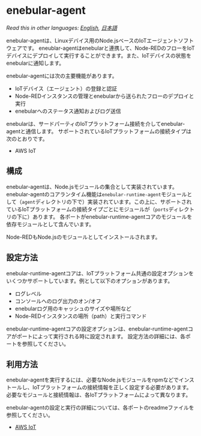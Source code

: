 
# enebular-agent

*Read this in other languages: [English](README.md), [日本語](README.ja.md)*

enebular-agentは、Linuxデバイス用のNode.jsベースのIoTエージェントソフトウェアです。 eneublar-agentはenebularと連携して、Node-REDのフローをIoTデバイスにデプロイして実行することができます。また、IoTデバイスの状態をenebularに通知します。

enebular-agentには次の主要機能があります。

- IoTデバイス（エージェント）の登録と認証
- Node-REDインスタンスの管理とenebularから送られたフローのデプロイと実行
- enebularへのステータス通知およびログ送信

enebularは、サードパーティのIoTプラットフォーム接続を介してenebular-agentと通信します。 サポートされているIoTプラットフォームの接続タイプは次のとおりです。

 - AWS IoT

## 構成

enebular-agentは、Node.jsモジュールの集合として実装されています。enebular-agentのコアランタイム機能は`enebular-runtime-agent`モジュールとして（`agent`ディレクトリの下で）実装されています。この上に、サポートされているIoTプラットフォームの接続タイプごとにモジュールが（`ports`ディレクトリの下に）あります。 各ポートがenebular-runtime-agentコアのモジュールを依存モジュールとして含んでいます。

Node-REDもNode.jsのモジュールとしてインストールされます。

## 設定方法

enebular-runtime-agentコアは、IoTプラットフォーム共通の設定オプションをいくつかサポートしています。例として以下のオプションがあります。

- ログレベル
- コンソールへのログ出力のオン/オフ
- enebularログ用のキャッシュのサイズや場所など
- Node-REDインスタンスの場所（path）と実行コマンド

enebular-runtime-agentコアの設定オプションは、enebular-runtime-agentコアがポートによって実行される時に設定されます。 設定方法の詳細には、各ポートを参照してください。

## 利用方法

enebular-agentを実行するには、必要なNode.jsモジュールをnpmなどでインストールし、IoTプラットフォームの接続情報を正しく設定する必要があります。必要なモジュールと接続情報は、各IoTプラットフォームによって異なります。

enebular-agentの設定と実行の詳細については、各ポートのreadmeファイルを参照してください。

- [AWS IoT](ports/awsiot/README.ja.md)
